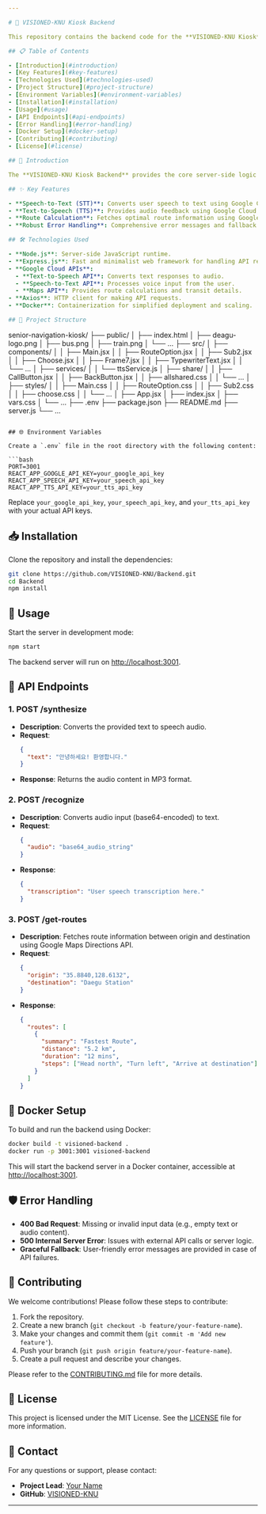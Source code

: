 ```yaml
---

# 🚀 VISIONED-KNU Kiosk Backend

This repository contains the backend code for the **VISIONED-KNU Kiosk**, a user-friendly and accessible navigation system designed for seamless interaction using voice recognition, text-to-speech feedback, and route calculation using Google Cloud APIs.

## 📋 Table of Contents

- [Introduction](#introduction)
- [Key Features](#key-features)
- [Technologies Used](#technologies-used)
- [Project Structure](#project-structure)
- [Environment Variables](#environment-variables)
- [Installation](#installation)
- [Usage](#usage)
- [API Endpoints](#api-endpoints)
- [Error Handling](#error-handling)
- [Docker Setup](#docker-setup)
- [Contributing](#contributing)
- [License](#license)

## 📖 Introduction

The **VISIONED-KNU Kiosk Backend** provides the core server-side logic for handling voice-based interactions, converting speech input to text, generating audio feedback, and calculating optimal routes using Google Cloud APIs. This project is focused on enhancing accessibility, particularly for senior citizens and individuals with disabilities, by simplifying the navigation process.

## ✨ Key Features

- **Speech-to-Text (STT)**: Converts user speech to text using Google Cloud Speech-to-Text API.
- **Text-to-Speech (TTS)**: Provides audio feedback using Google Cloud Text-to-Speech API.
- **Route Calculation**: Fetches optimal route information using Google Maps Directions API.
- **Robust Error Handling**: Comprehensive error messages and fallback mechanisms for enhanced user experience.

## 🛠 Technologies Used

- **Node.js**: Server-side JavaScript runtime.
- **Express.js**: Fast and minimalist web framework for handling API requests.
- **Google Cloud APIs**:
  - **Text-to-Speech API**: Converts text responses to audio.
  - **Speech-to-Text API**: Processes voice input from the user.
  - **Maps API**: Provides route calculations and transit details.
- **Axios**: HTTP client for making API requests.
- **Docker**: Containerization for simplified deployment and scaling.

## 📂 Project Structure

```
senior-navigation-kiosk/
├── public/
│   ├── index.html
│   ├── deagu-logo.png
│   ├── bus.png
│   ├── train.png
│   └── ...
├── src/
│   ├── components/
│   │   ├── Main.jsx
│   │   ├── RouteOption.jsx
│   │   ├── Sub2.jsx
│   │   ├── Choose.jsx
│   │   ├── Frame7.jsx
│   │   ├── TypewriterText.jsx
│   │   └── ...
│   ├── services/
│   │   └── ttsService.js
│   ├── share/
│   │   ├── CallButton.jsx
│   │   ├── BackButton.jsx
│   │   ├── allshared.css
│   │   └── ...
│   ├── styles/
│   │   ├── Main.css
│   │   ├── RouteOption.css
│   │   ├── Sub2.css
│   │   ├── choose.css
│   │   └── ...
│   ├── App.jsx
│   ├── index.jsx
│   ├── vars.css
│   └── ...
├── .env
├── package.json
├── README.md
├── server.js
└── ...
```

## 🌐 Environment Variables

Create a `.env` file in the root directory with the following content:

```bash
PORT=3001
REACT_APP_GOOGLE_API_KEY=your_google_api_key
REACT_APP_SPEECH_API_KEY=your_speech_api_key
REACT_APP_TTS_API_KEY=your_tts_api_key
```

Replace `your_google_api_key`, `your_speech_api_key`, and `your_tts_api_key` with your actual API keys.

## 📥 Installation

Clone the repository and install the dependencies:

```bash
git clone https://github.com/VISIONED-KNU/Backend.git
cd Backend
npm install
```

## 🚀 Usage

Start the server in development mode:

```bash
npm start
```

The backend server will run on [http://localhost:3001](http://localhost:3001).

## 🔄 API Endpoints

### 1. **POST /synthesize**

- **Description**: Converts the provided text to speech audio.
- **Request**:
  ```json
  {
    "text": "안녕하세요! 환영합니다."
  }
  ```
- **Response**: Returns the audio content in MP3 format.

### 2. **POST /recognize**

- **Description**: Converts audio input (base64-encoded) to text.
- **Request**:
  ```json
  {
    "audio": "base64_audio_string"
  }
  ```
- **Response**:
  ```json
  {
    "transcription": "User speech transcription here."
  }
  ```

### 3. **POST /get-routes**

- **Description**: Fetches route information between origin and destination using Google Maps Directions API.
- **Request**:
  ```json
  {
    "origin": "35.8840,128.6132",
    "destination": "Daegu Station"
  }
  ```
- **Response**:
  ```json
  {
    "routes": [
      {
        "summary": "Fastest Route",
        "distance": "5.2 km",
        "duration": "12 mins",
        "steps": ["Head north", "Turn left", "Arrive at destination"]
      }
    ]
  }
  ```

## 🐳 Docker Setup

To build and run the backend using Docker:

```bash
docker build -t visioned-backend .
docker run -p 3001:3001 visioned-backend
```

This will start the backend server in a Docker container, accessible at [http://localhost:3001](http://localhost:3001).

## 🛡 Error Handling

- **400 Bad Request**: Missing or invalid input data (e.g., empty text or audio content).
- **500 Internal Server Error**: Issues with external API calls or server logic.
- **Graceful Fallback**: User-friendly error messages are provided in case of API failures.

## 🤝 Contributing

We welcome contributions! Please follow these steps to contribute:

1. Fork the repository.
2. Create a new branch (`git checkout -b feature/your-feature-name`).
3. Make your changes and commit them (`git commit -m 'Add new feature'`).
4. Push your branch (`git push origin feature/your-feature-name`).
5. Create a pull request and describe your changes.

Please refer to the [CONTRIBUTING.md](CONTRIBUTING.md) file for more details.

## 📜 License

This project is licensed under the MIT License. See the [LICENSE](LICENSE) file for more information.

## 💬 Contact

For any questions or support, please contact:

- **Project Lead**: [Your Name](mailto:your-email@example.com)
- **GitHub**: [VISIONED-KNU](https://github.com/VISIONED-KNU)

---
```

